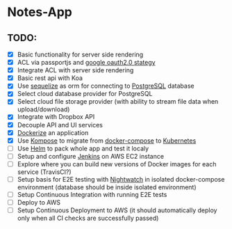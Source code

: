 # Notes-App

## TODO:

-   [x] Basic functionality for server side rendering
-   [x] ACL via passportjs and [google oauth2.0 stategy](https://github.com/jaredhanson/passport-google-oauth2)
-   [x] Integrate ACL with server side rendering
-   [x] Basic rest api with Koa
-   [x] Use [sequelize](https://github.com/sequelize/sequelize/) as orm for connecting to [PostgreSQL](https://www.postgresql.org/) database
-   [x] Select cloud database provider for PostgreSQL
-   [x] Select cloud file storage provider (with ability to stream file data when upload/download)
-   [x] Integrate with Dropbox API
-   [x] Decouple API and UI services
-   [x] [Dockerize](https://docs.docker.com/get-started/part2/#dockerfile) an application
-   [x] Use [Kompose](http://kompose.io/) to migrate from [docker-compose](https://docs.docker.com/compose/) to [Kubernetes](https://kubernetes.io/)
-   [ ] Use [Helm](https://helm.sh/) to pack whole app and test it localy
-   [ ] Setup and configure [Jenkins](https://github.com/helm/charts/tree/master/stable/jenkins) on AWS EC2 instance
-   [ ] Explore where you can build new versions of Docker images for each service (TravisCI?)
-   [ ] Setup basis for E2E testing with [Nightwatch](http://nightwatchjs.org/) in isolated docker-compose environment (database should be inside isolated environment)
-   [ ] Setup Continuous Integration with running E2E tests
-   [ ] Deploy to AWS
-   [ ] Setup Continuous Deployment to AWS (it should automatically deploy only when all CI checks are successfully passed)
